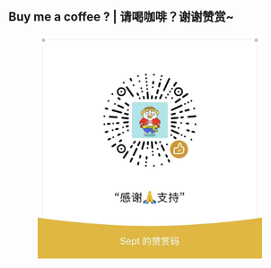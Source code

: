 <!-- ## 赞助我 -->

## Buy me a coffee ? | 请喝咖啡？谢谢赞赏~

<div align="center">
  <img src="./wx.jpg" alt="wechat" height="400" >
</div>

<!-- ## Sponsors -->

<!-- <p align="center">
  <a href="https://cdn.jsdelivr.net/gh/Septemberwh/sponsor/sponsors.svg">
    <img src="https://cdn.jsdelivr.net/gh/Septemberwh/sponsor/sponsors.svg"/>
  </a>
</p> -->

<!-- <p align="center">
  <a href="https://cdn.jsdelivr.net/gh/Septemberwh/sponsor/sponsors_circle.svg">
    <img src="https://cdn.jsdelivr.net/gh/Septemberwh/sponsor/sponsors_circle.svg"/>
  </a>
</p> -->
